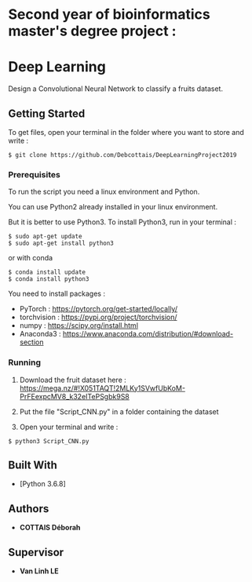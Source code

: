 # Second year of bioinformatics master's degree project :
# Deep Learning 

Design a Convolutional Neural Network to classify a fruits dataset.


## Getting Started

To get files, open your terminal in the folder where you want to store and write : 

```
$ git clone https://github.com/Debcottais/DeepLearningProject2019
```

### Prerequisites

To run the script you need a linux environment and Python. 

You can use Python2 already installed in your linux environment. 

But it is better to use Python3. To install Python3, run in your terminal : 

```
$ sudo apt-get update
$ sudo apt-get install python3
```
or with conda 

```
$ conda install update
$ conda install python3
```

You need to install packages : 
- PyTorch : https://pytorch.org/get-started/locally/
- torchvision : https://pypi.org/project/torchvision/
- numpy : https://scipy.org/install.html
- Anaconda3 : https://www.anaconda.com/distribution/#download-section


### Running

1) Download the fruit dataset here : https://mega.nz/#!X051TAQT!2MLKy1SVwfUbKoM-PrFEexpcMV8_k32eITePSgbk9S8

2) Put the file "Script_CNN.py" in a folder containing the dataset 

2) Open your terminal and write : 

```
$ python3 Script_CNN.py
```


## Built With

* [Python 3.6.8]


## Authors

* **COTTAIS Déborah** 


## Supervisor 

* **Van Linh LE** 
